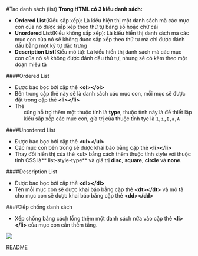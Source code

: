 #Tạo danh sách (list)
**Trong HTML có 3 kiểu danh sách:**
- **Ordered List**(Kiểu sắp xếp): Là kiểu hiện thị một danh sách mà các mục con của nó được sắp xếp theo thứ tự bảng số hoặc chữ cái
- **Unordered List**(Kiểu không sắp xếp): Là kiểu hiển thị danh sách mà các mục con của nó sẽ không được sắp xếp theo thứ tự mà chỉ được đánh dấu bằng một ký tự đặc trưng
- **Description List**(Kiểu mô tả): Là kiểu hiển thị danh sách mà các mục con của nó sẽ không được đánh dấu thứ tự, nhưng sẽ có kèm theo một đoạn miêu tả

####Ordered List
- Được bao bọc bởi cặp thẻ **\<ol>\</ol>**
- Bên trong cặp thẻ này sẽ là danh sách các mục con, mỗi mục sẽ được đặt trong cặp thẻ **\<li>\</li>**
- Thẻ **<ol>** cũng hỗ trợ thêm một thuộc tính là **type**, thuộc tính này là để thiết lập kiểu sắp xếp các mục con, gía trị của thuộc tính tye là `1,i,I,a,A`

####Unordered List
- Được bao bọc bởi cặp thẻ **\<ul>\</ul>**
- Các mục con bên trong sẽ được khai báo bằng cặp thẻ **\<li>\</li>**
- Thay đổi hiển thị của thẻ \<ul> bằng cách thêm thuộc tính style với thuộc tính CSS là** list-style-type** và giá trị **disc**, **square**, **circle** và **none**.

####Description List
- Được bao bọc bởi cặp thẻ **\<dl>\</dl>**
- Tên mỗi mục con sẽ được khai báo bằng cặp thẻ **\<dt>\</dt>** và mô tả cho mục con sẽ được khai báo bằng cặp thẻ **\<dd>\</dd>**

####Xếp chồng danh sách
- Xếp chồng bằng cách lồng thêm một danh sách nữa vào cặp thẻ **\<li>\</li>** của mục con cần thêm tầng.
<img src = "http://i.imgur.com/CZxShRa.png">

[README](https://github.com/TotoroC/web_dev/blob/master/Task14_HTML/README.md)
